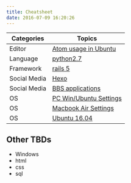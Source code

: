 ```yaml
---
title: Cheatsheet
date: 2016-07-09 16:20:26
---
```


 Categories | Topics
 ----- | -----------
Editor | [Atom usage in Ubuntu](/Cheatsheet/atom_in_ubuntu1604.html)
Language | [python2.7](/Cheatsheet/python27.html)
Framework | [rails 5](/Cheatsheet/raisl5.html)
Social Media | [Hexo](/Cheatsheet/hexo_note.html)
Social Media | [BBS applications](/Cheatsheet/bbs.html)
OS | [PC Win/Ubuntu Settings](/Cheatsheet/asus_n82jq_setting.html)
OS | [Macbook Air Settings](/Cheatsheet/macbookair.html)
OS | [Ubuntu 16.04](/Cheatsheet/ubuntu1604.html)




## Other TBDs
- Windows
- html
- css
- sql
